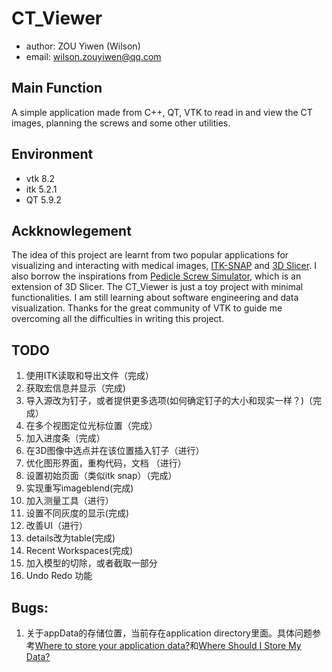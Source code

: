 # CT_Viewer

- author: ZOU Yiwen (Wilson)
- email: wilson.zouyiwen@qq.com

## Main Function

A simple application made from C++, QT, VTK to read in and view the CT images, planning the screws and some other utilities.

## Environment

- vtk 8.2
- itk 5.2.1
- QT 5.9.2

## Ackknowlegement

The idea of this project are learnt from two popular applications for visualizing and interacting with medical images, [ITK-SNAP](http://www.itksnap.org/pmwiki/pmwiki.php) and [3D Slicer](https://www.slicer.org/). I also borrow the inspirations from [Pedicle Screw Simulator](https://github.com/lassoan/PedicleScrewSimulator), which is an extension of 3D Slicer. The CT_Viewer is just a toy project with minimal functionalities. I am still learning about software engineering and data visualization. Thanks for the great community of VTK to guide me overcoming all the difficulties in writing this project.

## TODO

1. 使用ITK读取和导出文件（完成）
2. 获取宏信息并显示（完成)
3. 导入源改为钉子，或者提供更多选项(如何确定钉子的大小和现实一样？)（完成）
4. 在多个视图定位光标位置（完成）
5. 加入进度条（完成）
6. 在3D图像中选点并在该位置插入钉子（进行）
7. 优化图形界面，重构代码，文档 （进行）
8. 设置初始页面（类似itk snap）（完成）
9. 实现重写imageblend(完成)
10. 加入测量工具（进行）
11. 设置不同灰度的显示(完成)
12. 改善UI（进行）
13. details改为table(完成)
14. Recent Workspaces(完成)
15. 加入模型的切除，或者截取一部分
16. Undo Redo 功能

## Bugs:

1. 关于appData的存储位置，当前存在application directory里面。具体问题参考[Where to store your application data?](https://putridparrot.com/blog/where-to-store-your-application-data/)和[Where Should I Store My Data?](https://www.codeproject.com/Tips/370232/Where-Should-I-Store-My-Data)